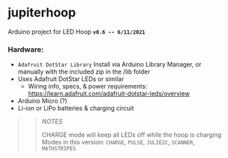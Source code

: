 # jupiterhoop
 Arduino project for LED Hoop **`v0.6 -- 6/11/2021`**
 
 ### Hardware: 
 - `Adafruit DotStar Library` Install via Arduino Library Manager, or manually with the included zip in the /lib folder
  - Uses Adafruit DotStar LEDs or similar
    - Wiring info, specs, & power requirements: https://learn.adafruit.com/adafruit-dotstar-leds/overview
 - Arduino Micro (?)
 - Li-ion or LiPo batteries & charging circuit
 
 >> *NOTES*
 >> 
 >> CHARGE mode will keep all LEDs off while the hoop is charging
 >> Modes in this version: `CHARGE`, `PULSE`, `JULIE2C`, `SCANNER`, `MATHSTRIPES`
 
 
